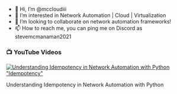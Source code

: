 - 👋 Hi, I’m @mccloudiii
- 👀 I’m interested in Network Automation | Cloud | Virtualization
- 💞️ I’m looking to collaborate on network automation frameworks!
- 📫 How to reach me, you can ping me on Discord as stevemcmanaman2021


### 📺 YouTube Videos

<!-- BEGIN YOUTUBE-CARDS -->
[![Understanding Idempotency in Network Automation with Python](https://img.youtube.com/vi/PJA181jmVpM/0.jpg)"Idempotency"](https://youtu.be/rb30JPkTYtY)

   Understanding Idempotency in Network Automation with Python
<!-- END YOUTUBE-CARDS -->
#
<!---
mccloudiii/mccloudiii is a ✨ special ✨ repository because its `README.md` (this file) appears on your GitHub profile.
You can click the Preview link to take a look at your changes.
--->

